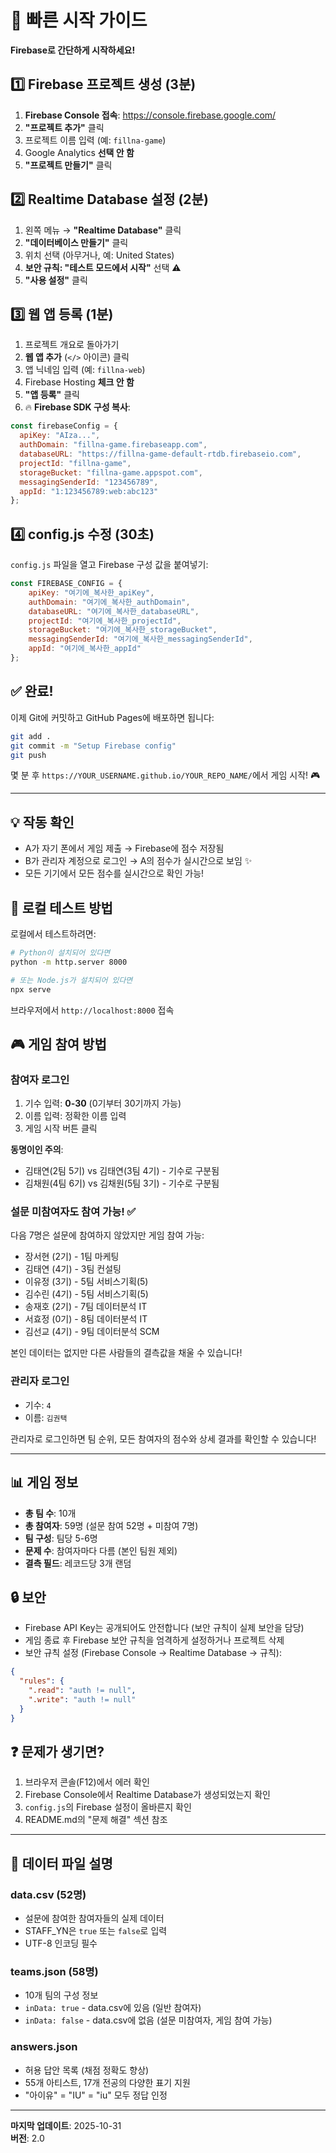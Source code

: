 # 🚀 빠른 시작 가이드

**Firebase로 간단하게 시작하세요!**

## 1️⃣ Firebase 프로젝트 생성 (3분)

1. **Firebase Console 접속**: https://console.firebase.google.com/
2. **"프로젝트 추가"** 클릭
3. 프로젝트 이름 입력 (예: `fillna-game`)
4. Google Analytics **선택 안 함**
5. **"프로젝트 만들기"** 클릭

## 2️⃣ Realtime Database 설정 (2분)

1. 왼쪽 메뉴 → **"Realtime Database"** 클릭
2. **"데이터베이스 만들기"** 클릭
3. 위치 선택 (아무거나, 예: United States)
4. **보안 규칙: "테스트 모드에서 시작"** 선택 ⚠️
5. **"사용 설정"** 클릭

## 3️⃣ 웹 앱 등록 (1분)

1. 프로젝트 개요로 돌아가기
2. **웹 앱 추가** (`</>` 아이콘) 클릭
3. 앱 닉네임 입력 (예: `fillna-web`)
4. Firebase Hosting **체크 안 함**
5. **"앱 등록"** 클릭
6. 🔥 **Firebase SDK 구성 복사**:

```javascript
const firebaseConfig = {
  apiKey: "AIza...",
  authDomain: "fillna-game.firebaseapp.com",
  databaseURL: "https://fillna-game-default-rtdb.firebaseio.com",
  projectId: "fillna-game",
  storageBucket: "fillna-game.appspot.com",
  messagingSenderId: "123456789",
  appId: "1:123456789:web:abc123"
};
```

## 4️⃣ config.js 수정 (30초)

`config.js` 파일을 열고 Firebase 구성 값을 붙여넣기:

```javascript
const FIREBASE_CONFIG = {
    apiKey: "여기에_복사한_apiKey",
    authDomain: "여기에_복사한_authDomain",
    databaseURL: "여기에_복사한_databaseURL",
    projectId: "여기에_복사한_projectId",
    storageBucket: "여기에_복사한_storageBucket",
    messagingSenderId: "여기에_복사한_messagingSenderId",
    appId: "여기에_복사한_appId"
};
```

## ✅ 완료!

이제 Git에 커밋하고 GitHub Pages에 배포하면 됩니다:

```bash
git add .
git commit -m "Setup Firebase config"
git push
```

몇 분 후 `https://YOUR_USERNAME.github.io/YOUR_REPO_NAME/`에서 게임 시작! 🎮

---

## 💡 작동 확인

- A가 자기 폰에서 게임 제출 → Firebase에 점수 저장됨
- B가 관리자 계정으로 로그인 → A의 점수가 실시간으로 보임 ✨
- 모든 기기에서 모든 점수를 실시간으로 확인 가능!

## 🧪 로컬 테스트 방법

로컬에서 테스트하려면:

```bash
# Python이 설치되어 있다면
python -m http.server 8000

# 또는 Node.js가 설치되어 있다면
npx serve
```

브라우저에서 `http://localhost:8000` 접속

## 🎮 게임 참여 방법

### 참여자 로그인
1. 기수 입력: **0-30** (0기부터 30기까지 가능)
2. 이름 입력: 정확한 이름 입력
3. 게임 시작 버튼 클릭

**동명이인 주의**:
- 김태연(2팀 5기) vs 김태연(3팀 4기) - 기수로 구분됨
- 김채원(4팀 6기) vs 김채원(5팀 3기) - 기수로 구분됨

### 설문 미참여자도 참여 가능! ✅
다음 7명은 설문에 참여하지 않았지만 게임 참여 가능:
- 장서현 (2기) - 1팀 마케팅
- 김태연 (4기) - 3팀 컨설팅
- 이유정 (3기) - 5팀 서비스기획(5)
- 김수린 (4기) - 5팀 서비스기획(5)
- 송재호 (2기) - 7팀 데이터분석 IT
- 서효정 (0기) - 8팀 데이터분석 IT
- 김선교 (4기) - 9팀 데이터분석 SCM

본인 데이터는 없지만 다른 사람들의 결측값을 채울 수 있습니다!

### 관리자 로그인
- 기수: `4`
- 이름: `김권택`

관리자로 로그인하면 팀 순위, 모든 참여자의 점수와 상세 결과를 확인할 수 있습니다!

---

## 📊 게임 정보

- **총 팀 수**: 10개
- **총 참여자**: 59명 (설문 참여 52명 + 미참여 7명)
- **팀 구성**: 팀당 5-6명
- **문제 수**: 참여자마다 다름 (본인 팀원 제외)
- **결측 필드**: 레코드당 3개 랜덤

## 🔒 보안

- Firebase API Key는 공개되어도 안전합니다 (보안 규칙이 실제 보안을 담당)
- 게임 종료 후 Firebase 보안 규칙을 엄격하게 설정하거나 프로젝트 삭제
- 보안 규칙 설정 (Firebase Console → Realtime Database → 규칙):

```json
{
  "rules": {
    ".read": "auth != null",
    ".write": "auth != null"
  }
}
```

## ❓ 문제가 생기면?

1. 브라우저 콘솔(F12)에서 에러 확인
2. Firebase Console에서 Realtime Database가 생성되었는지 확인
3. `config.js`의 Firebase 설정이 올바른지 확인
4. README.md의 "문제 해결" 섹션 참조

---

## 📁 데이터 파일 설명

### data.csv (52명)
- 설문에 참여한 참여자들의 실제 데이터
- STAFF_YN은 `true` 또는 `false`로 입력
- UTF-8 인코딩 필수

### teams.json (58명)
- 10개 팀의 구성 정보
- `inData: true` - data.csv에 있음 (일반 참여자)
- `inData: false` - data.csv에 없음 (설문 미참여자, 게임 참여 가능)

### answers.json
- 허용 답안 목록 (채점 정확도 향상)
- 55개 아티스트, 17개 전공의 다양한 표기 지원
- "아이유" = "IU" = "iu" 모두 정답 인정

---

**마지막 업데이트**: 2025-10-31  
**버전**: 2.0
